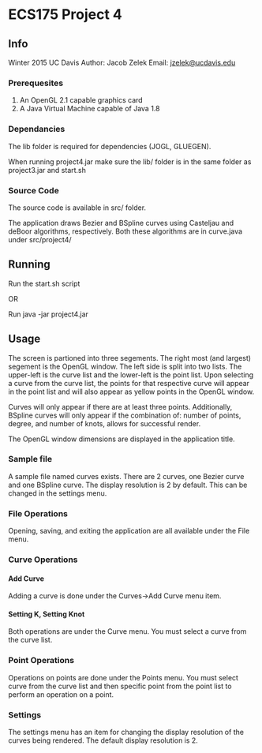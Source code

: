 # ECS175 Project 4

## Info
Winter 2015
UC Davis
Author: Jacob Zelek
Email: jzelek@ucdavis.edu

### Prerequesites
1) An OpenGL 2.1 capable graphics card
2) A Java Virtual Machine capable of Java 1.8

### Dependancies
The lib folder is required for dependencies (JOGL, GLUEGEN).

When running project4.jar make sure the lib/ folder is in the same folder as project3.jar and start.sh

### Source Code
The source code is available in src/ folder.

The application draws Bezier and BSpline curves using Casteljau and deBoor algorithms, respectively.
Both these algorithms are in curve.java under src/project4/

## Running
Run the start.sh script

OR

Run java -jar project4.jar

## Usage
The screen is partioned into three segements. The right most (and largest) segement is the OpenGL window. The left side is split into two lists.
The upper-left is the curve list and the lower-left is the point list. Upon selecting a curve from the curve list, the points for that respective curve
will appear in the point list and will also appear as yellow points in the OpenGL window.

Curves will only appear if there are at least three points. Additionally, BSpline curves will only appear if the combination of: number of points, degree, and number of knots, allows for successful render.

The OpenGL window dimensions are displayed in the application title.

### Sample file
A sample file named curves exists. There are 2 curves, one Bezier curve and one BSpline curve. The display resolution is 2 by default. This can be changed in the settings menu.

### File Operations
Opening, saving, and exiting the application are all available under the File menu.

### Curve Operations

#### Add Curve
Adding a curve is done under the Curves->Add Curve menu item.

#### Setting K, Setting Knot
Both operations are under the Curve menu. You must select a curve from the curve list.

### Point Operations
Operations on points are done under the Points menu. You must select curve from the curve list and then specific point from the point list to perform an operation on a point.

### Settings
The settings menu has an item for changing the display resolution of the curves being rendered. The default display resolution is 2.